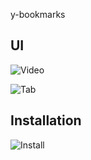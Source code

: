 y-bookmarks

## UI

![Video](https://github.com/garbalau-github/youtube-bookmarks/blob/main/screenshots/UI_Video.png?raw=true)

![Tab](https://github.com/garbalau-github/youtube-bookmarks/blob/main/screenshots/UI_Extensions.png?raw=true)

## Installation

![Install](https://github.com/garbalau-github/youtube-bookmarks/blob/main/screenshots/Install.png?raw=true)
